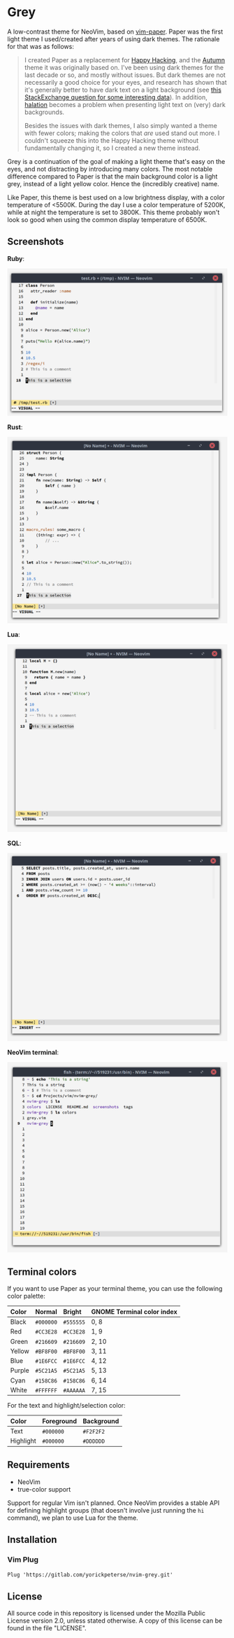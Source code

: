 # Grey

A low-contrast theme for NeoVim, based on
[vim-paper](https://gitlab.com/yorickpeterse/vim-paper). Paper was the first
light theme I used/created after years of using dark themes. The rationale for
that was as follows:

> I created Paper as a replacement for [Happy
> Hacking](https://gitlab.com/yorickpeterse/happy_hacking.vim), and the
> [Autumn](https://gitlab.com/yorickpeterse/Autumn.vim) theme it was originally
> based on. I've been using dark themes for the last decade or so, and mostly
> without issues. But dark themes are not necessarily a good choice for your eyes,
> and research has shown that it's generally better to have dark text on a light
> background (see [this StackExchange question for some interesting
> data](https://ux.stackexchange.com/questions/53264/dark-or-white-color-theme-is-better-for-the-eyes)).
> In addition, [halation](https://en.wiktionary.org/wiki/halation) becomes a
> problem when presenting light text on (very) dark backgrounds.
>
> Besides the issues with dark themes, I also simply wanted a theme with fewer
> colors; making the colors that _are_ used stand out more. I couldn't squeeze
> this into the Happy Hacking theme without fundamentally changing it, so I
> created a new theme instead.

Grey is a continuation of the goal of making a light theme that's easy on the
eyes, and not distracting by introducing many colors. The most notable
difference compared to Paper is that the main background color is a light grey,
instead of a light yellow color. Hence the (incredibly creative) name.

Like Paper, this theme is best used on a low brightness display, with a color
temperature of <5500K. During the day I use a color temperature of 5200K, while
at night the temperature is set to 3800K. This theme probably won't look so good
when using the common display temperature of 6500K.

## Screenshots

**Ruby**:

![Ruby](screenshots/ruby.png)

**Rust**:

![Rust](screenshots/rust.png)

**Lua**:

![Lua](screenshots/lua.png)

**SQL**:

![SQL](screenshots/sql.png)

**NeoVim terminal**:

![Terminal](screenshots/terminal.png)

## Terminal colors

If you want to use Paper as your terminal theme, you can use the following color
palette:

| Color   | Normal    | Bright    | GNOME Terminal color index
|:--------|:----------|:----------|:--------------------------
| Black   | `#000000` | `#555555` | 0, 8
| Red     | `#CC3E28` | `#CC3E28` | 1, 9
| Green   | `#216609` | `#216609` | 2, 10
| Yellow  | `#BF8F00` | `#BF8F00` | 3, 11
| Blue    | `#1E6FCC` | `#1E6FCC` | 4, 12
| Purple  | `#5C21A5` | `#5C21A5` | 5, 13
| Cyan    | `#158C86` | `#158C86` | 6, 14
| White   | `#FFFFFF` | `#AAAAAA` | 7, 15

For the text and highlight/selection color:

| Color     | Foreground | Background
|:----------|:-----------|:------------
| Text      | `#000000`  | `#F2F2F2`
| Highlight | `#000000`  | `#DDDDDD`

## Requirements

* NeoVim
* true-color support

Support for regular Vim isn't planned. Once NeoVim provides a stable API for
defining highlight groups (that doesn't involve just running the `hi` command),
we plan to use Lua for the theme.

## Installation

### Vim Plug

    Plug 'https://gitlab.com/yorickpeterse/nvim-grey.git'

## License

All source code in this repository is licensed under the Mozilla Public License
version 2.0, unless stated otherwise. A copy of this license can be found in the
file "LICENSE".
